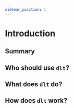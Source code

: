 ```yaml
---
sidebar_position: 1
---
```


# Introduction

## Summary

## Who should use `dlt`?

## What does `dlt` do?

## How does `dlt` work?